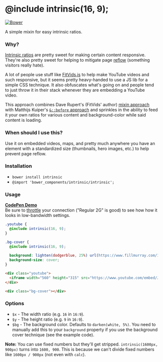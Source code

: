 # @include intrinsic(16, 9);

[![Bower](https://img.shields.io/bower/v/intrinsic.svg)]()

A simple mixin for easy intrinsic ratios.

### Why?
[Intrinsic ratios](http://alistapart.com/article/creating-intrinsic-ratios-for-video) are pretty sweet for making certain content responsive.
They're also pretty sweet for helping to mitigate page [reflow](https://developers.google.com/speed/articles/reflow) (something visitors really hate).

A lot of people use stuff like [FitVids.js](https://github.com/davatron5000/FitVids.js) to help make YouTube videos and such responsive, but
it seems pretty heavy-handed to use a JS lib for a simple CSS technique. It also obfuscates what's going on and people tend to just throw it in their
stack whenever they are embedding a YouTube video.

This approach combines Dave Rupert's (FitVids' author) [mixin approach](http://daverupert.com/2015/12/intrinsic-placeholders-with-picture) with
Matthijs Kuiper's [`&::before` approach](http://blog.learningspaces.io/flexible-cover-images-using-intrinsic-ratio) and sprinkles in the ability
to feed it your own ratios for various content and background-color while said content is loading.

### When should I use this?
Use it on embedded videos, maps, and pretty much anywhere you have an element with a standardized size (thumbnails, hero images, etc.) to help prevent
page reflow.

### Installation
- `bower install intrinsic`
- `@import 'bower_components/intrinsic/intrinsic';`

### Usage
**[CodePen Demo](http://codepen.io/corysimmons/pen/zrVWqQ?editors=1100)**<br>
Be sure to [throttle](http://elijahmanor.com/enhanced-chrome-emulation-tools/) your connection ("Regular 2G" is good) to see how how it looks in low-bandwidth settings.

```scss
.youtube {
  @include intrinsic(16, 9);
}

.bg-cover {
  @include intrinsic(16, 9);
  
  background: lighten(dodgerblue, 25%) url(https://www.fillmurray.com/1600/900) center no-repeat;
  background-size: cover;
}
```

```html
<div class="youtube">
  <iframe width="560" height="315" src="https://www.youtube.com/embed/JhHMJCUmq28" frameborder="0" allowfullscreen></iframe>
</div>

<div class="bg-cover"></div>
```

### Options
- `$x` - The width ratio (e.g. `16` in `16:9`).
- `$y` - The height ratio (e.g. `9` in `16:9`).
- `$bg` - The background color. Defaults to `darken(white, 5%)`. You need to manually add this to your `background` property if you use the background cover technique (see the example code).

**Note:** You can use fixed numbers but they'll get stripped. `intrinsic(1600px, 900px)` turns into `1600, 900`. This is because we can't divide fixed numbers like `1600px / 900px` (not even with `calc`).
